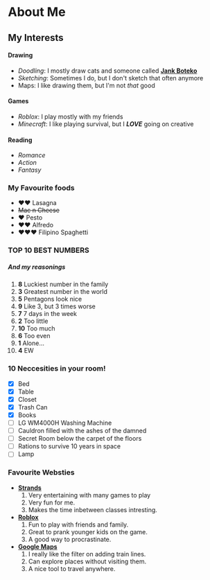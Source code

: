 # About Me
## My Interests
#### **Drawing**
* _Doodling_: I mostly draw cats and someone called **[Jank Boteko](https://www.google.com/search?sca_esv=a982c7140206c012&sca_upv=1&rlz=1C1GCEA_enUS1123US1123&q=jank+boteko&udm=2&fbs=AEQNm0Aa4sjWe7Rqy32pFwRj0UkWd8nbOJfsBGGB5IQQO6L3J_86uWOeqwdnV0yaSF-x2jogM63VUdBhAMVqo6r6ESHk5gYCycVYeSiTstipcfTqmDX4HENY8qrzy053qKvdRZFWn-VmYPJETamxffmtEKSqSFyN1NAs7geTy2Zjz_QIIZYxp-nlO2-_BmwI3ttsV3gNreTXhU1gZ0r7wI6MyQGb9r9hAw&sa=X&sqi=2&ved=2ahUKEwi5v-ORxu2IAxUQlYkEHSQrFdcQtKgLegQIFhAB&biw=1920&bih=945&dpr=1#vhid=jaZwY_XNDy0GJM&vssid=mosaic)**
* _Sketching_: Sometimes I do, but I don't sketch that often anymore
* Maps: I like drawing them, but I'm not _that_ good
#### **Games**
* _Roblox_: I play mostly with my friends
* _Minecraft_: I like playing survival, but I **_LOVE_** going on creative
#### **Reading**
* _Romance_
* _Action_
* _Fantasy_

### My Favourite foods
* &#10084;&#10084; Lasagna
* ~~Mac n Cheese~~
* &#10084; Pesto
* &#10084;&#10084; Alfredo
* &#10084;&#10084;&#10084; Filipino Spaghetti 

### TOP 10 BEST NUMBERS 
##### And my reasonings
1. **8** Luckiest number in the family
2. **3** Greatest number in the world
3. **5** Pentagons look nice
4. **9** Like 3, but 3 times worse
5. **7** 7 days in the week
6. **2** Too little
7. **10** Too much
8. **6** Too even
9. **1** Alone...
10. **4** EW

### 10 Neccesities in your room!
* [x] Bed
* [x] Table
* [x] Closet
* [x] Trash Can
* [x] Books
* [ ] LG WM4000H Washing Machine
* [ ] Cauldron filled with the ashes of the damned
* [ ] Secret Room below the carpet of the floors
* [ ] Rations to survive 10 years in space
* [ ] Lamp

### Favourite Websties

* **[Strands](https://www.nytimes.com/games/strands)**  
    1. Very entertaining with  many games to play
    2. Very fun for me.
    3. Makes the time inbetween classes intresting.
* **[Roblox](https://www.roblox.com/)**   
    1. Fun to play with friends and family.
    2. Great to prank younger kids on the game.
    3. A good way to procrastinate.
* **[Google Maps](https://www.google.com/maps)**   
    1. I really like the filter on adding train lines.
    2. Can explore places without visiting them.
    3. A nice tool to travel anywhere.


